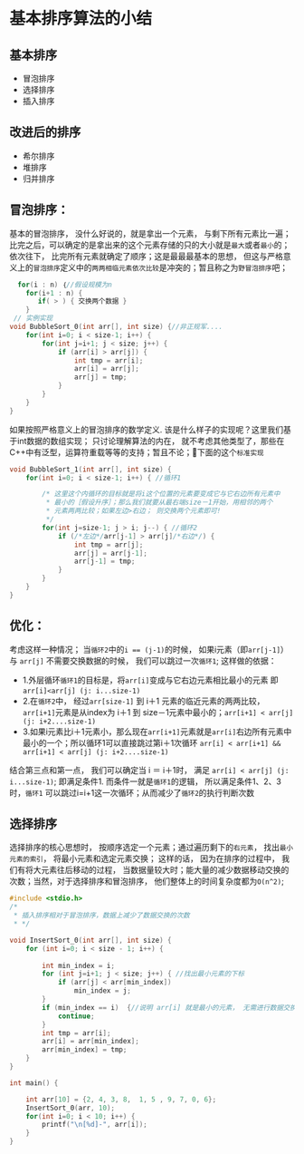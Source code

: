 # 基本排序算法的小结

## 基本排序

* 冒泡排序
* 选择排序
* 插入排序

## 改进后的排序

* 希尔排序
* 堆排序
* 归并排序

## 冒泡排序：

基本的冒泡排序， 没什么好说的，就是拿出一个元素， 与剩下所有元素比一遍； 比完之后，可以确定的是拿出来的这个元素存储的只的大小就是`最大`或者`最小`的；
依次往下， 比完所有元素就确定了顺序；这是最最最基本的思想， 但这与严格意义上的`冒泡排序`定义中的`两两相临元素依次比较`是冲突的；暂且称之为`野冒泡排序`吧；

```c
  for(i : n) ｛//假设规模为n
    for(i+1 : n) {
       if( > ) { 交换两个数据 }
    } 
 // 实例实现
void BubbleSort_0(int arr[], int size) {//非正规军....
    for(int i=0; i < size-1; i++) {
        for(int j=i+1; j < size; j++) {
            if (arr[i] > arr[j]) {
                int tmp = arr[i];
                arr[i] = arr[j];
                arr[j] = tmp;
            }
        }
    }
}
```

如果按照严格意义上的冒泡排序的数学定义. 该是什么样子的实现呢？这里我们基于int数据的数组实现； 只讨论理解算法的内在， 就不考虑其他类型了，那些在C++中有泛型，运算符重载等等的支持；暂且不论；👀下面的这个`标准实现`

```c
void BubbleSort_1(int arr[], int size) {
    for(int i=0; i < size-1; i++) { //循环1

        /* 这里这个内循环的目标就是将i这个位置的元素要变成它与它右边所有元素中
         * 最小的［假设升序］；那么我们就要从最右端size－1开始，用相邻的两个
         * 元素两两比较；如果左边>右边； 则交换两个元素即可!
         */
        for(int j=size-1; j > i; j--) { //循环2
            if (/*左边*/arr[j-1] > arr[j]/*右边*/) {
                int tmp = arr[j];
                arr[j] = arr[j-1];
                arr[j-1] = tmp;
            }
        }
    }
}
```

## 优化：

考虑这样一种情况； 当`循环2`中的`i == (j-1)`的时候， 如果i元素（即`arr[j-1]`）与 `arr[j]` 不需要交换数据的时候， 我们可以跳过一次`循环1`; 这样做的依据：

* 1.外层循环`循环1`的目标是，将`arr[i]`变成与它右边元素相比最小的元素 即`arr[i]<arr[j] (j: i...size-1)`
* 2.在`循环2`中， 经过`arr[size-1]` 到 i＋1 元素的临近元素的两两比较，`arr[i+1]`元素是从index为 i＋1 到 size－1元素中最小的；`arr[i+1] < arr[j] (j: i+2....size-1)`
* 3.如果i元素比i＋1元素小，那么现在`arr[i+1]`元素就是`arr[i]`右边所有元素中最小的一个；所以循环1可以直接跳过第i＋1次循环 `arr[i] < arr[i+1] && arr[i+1] < arr[j] (j: i+2....size-1)`

结合第三点和第一点， 我们可以确定当 i ＝ i＋1时， 满足 `arr[i] < arr[j] (j: i...size-1)`; 即满足条件1. 而条件一就是`循环1`的逻辑， 所以满足条件1、2、3时，`循环1` 可以跳过i=i+1这一次循环；从而减少了`循环2`的执行判断次数



选择排序
---


选择排序的核心思想时， 按顺序选定一个元素；通过遍历剩下的`右元素`， 找出`最小元素的索引`， 将最小元素和选定元素交换； 这样的话， 因为在排序的过程中， 我们有将大元素往后移动的过程， 当数据量较大时；能大量的减少数据移动交换的次数；当然，对于选择排序和冒泡排序， 他们整体上的时间复杂度都为`O(n^2)`;

```c
#include <stdio.h>
/*
 * 插入排序相对于冒泡排序，数据上减少了数据交换的次数
 * */

void InsertSort_0(int arr[], int size) {
    for (int i=0; i < size - 1; i++) {
        
        int min_index = i;
        for (int j=i+1; j < size; j++) { //找出最小元素的下标
            if (arr[j] < arr[min_index])
                min_index = j;
        }
        if (min_index == i)  {//说明 arr[i] 就是最小的元素， 无需进行数据交换
            continue;
        }
        int tmp = arr[i];
        arr[i] = arr[min_index];
        arr[min_index] = tmp;
    }
}

int main() {

    int arr[10] = {2, 4, 3, 8,  1, 5 , 9, 7, 0, 6};
    InsertSort_0(arr, 10);
    for(int i=0; i < 10; i++) {
        printf("\n[%d]-", arr[i]);
    }
}

```




















